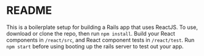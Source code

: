 # README

This is a boilerplate setup for building a Rails app that uses ReactJS. To use, download or clone the repo, then run `npm install`. Build your React components in `/react/src`, and React component tests in `/react/test`. Run `npm start` before using booting up the rails server to test out your app.

